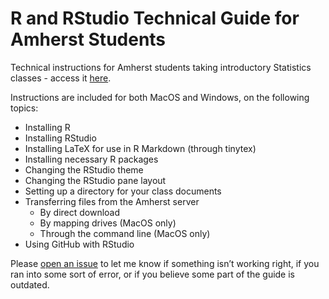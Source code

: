 
# R and RStudio Technical Guide for Amherst Students

Technical instructions for Amherst students taking introductory
Statistics classes - access it
[here](https://mcgirjau.github.io/intro-stats/).

Instructions are included for both MacOS and Windows, on the following
topics:

  - Installing R
  - Installing RStudio
  - Installing LaTeX for use in R Markdown (through tinytex)
  - Installing necessary R packages
  - Changing the RStudio theme
  - Changing the RStudio pane layout
  - Setting up a directory for your class documents
  - Transferring files from the Amherst server
      - By direct download
      - By mapping drives (MacOS only)
      - Through the command line (MacOS only)
  - Using GitHub with RStudio

Please [open an issue](https://github.com/mcgirjau/intro-stats/issues)
to let me know if something isn’t working right, if you ran into some
sort of error, or if you believe some part of the guide is outdated.
